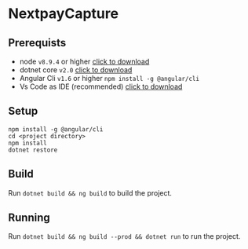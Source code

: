 # NextpayCapture

## Prerequists

+ node `v8.9.4` or higher [click to download](https://nodejs.org/dist/v8.10.0/node-v8.10.0.pkg)
+ dotnet core `v2.0` [click to download](https://download.microsoft.com/download/D/7/2/D725E47F-A4F1-4285-8935-A91AE2FCC06A/dotnet-sdk-2.0.3-osx-x64.pkg)
+ Angular Cli `v1.6` or higher `npm install -g @angular/cli`
+ Vs Code as IDE (recommended) [click to download](https://code.visualstudio.com/download)

## Setup
    npm install -g @angular/cli
    cd <project directory>
    npm install
    dotnet restore

## Build

Run `dotnet build && ng build` to build the project.

## Running

Run `dotnet build && ng build --prod && dotnet run` to run the project.

